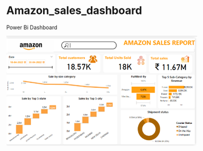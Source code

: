 # Amazon_sales_dashboard
Power Bi Dashboard


![Project Screenshot](https://github.com/Khushiiguptaa1/Amazon_sales_dashboard/blob/main/Dashboard%20picture.png?raw=true)
